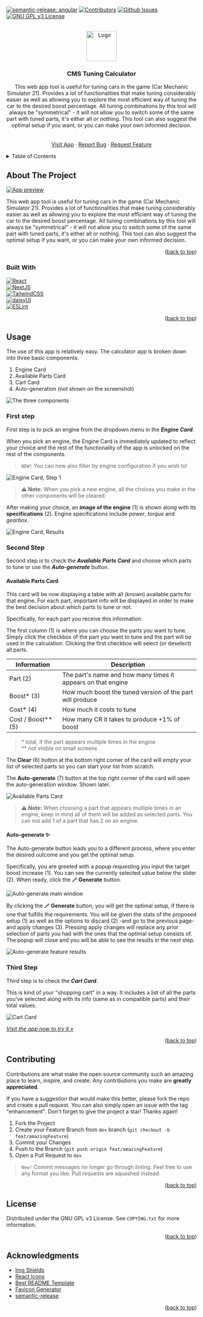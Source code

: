 <!-- Improved compatibility of back to top link: See: https://github.com/othneildrew/Best-README-Template/pull/73 -->
<h1><a name="readme-top"></a></h1>

<!-- PROJECT SHIELDS -->
<!--
*** I'm using markdown "reference style" links for readability.
*** Reference links are enclosed in brackets [ ] instead of parentheses ( ).
*** See the bottom of this document for the declaration of the reference variables
*** for contributors-url, forks-url, etc. This is an optional, concise syntax you may use.
*** https://www.markdownguide.org/basic-syntax/#reference-style-links
-->
[![semantic-release: angular](https://img.shields.io/badge/semantic--release-angular-e10079?logo=semantic-release)][semantic-release-url]
[![Contributors](https://img.shields.io/github/contributors/tryphonx/cms-tuning-calculator)](https://github.com/tryphonx/cms-tuning-calculator/graphs/contributors)
[![Github Issues](https://img.shields.io/github/issues/tryphonx/cms-tuning-calculator)](https://github.com/tryphonx/cms-tuning-calculator/issues)
[![GNU GPL v3 License](https://img.shields.io/github/license/tryphonx/cms-tuning-calculator)](https://github.com/tryphonx/cms-tuning-calculator/blob/main/COPYING.txt)

<!-- PROJECT LOGO -->
<br />
<div align="center">
  <a href="https://github.com/Tryphonx/cms-Tuning-Calculator">
    <img src="images/logo.png" alt="Logo" width="80" height="80">
  </a>

<h3 align="center">CMS Tuning Calculator</h3>

  <p align="center">
    This web app tool is useful for tuning cars in the game (Car Mechanic Simulator 21). Provides a lot of functionalities that make tuning considerably easier as well as allowing you to explore the most efficient way of tuning the car to the desired boost percentage. All tuning combinations by this tool will always be "symmetrical" - it will not allow you to switch some of the same part with tuned parts, it's either all or nothing. This tool can also suggest the optimal setup if you want, or you can make your own informed decision.
    <br />
    <!--
		<a href="https://github.com/Tryphonx/cms-Tuning-Calculator/docs/"><strong>Explore the docs »</strong></a>
		-->
    <br />
    <br />
    <a href="https://tryphonx.github.io/CMS-Tuning-Calculator/">Visit App</a>
    ·
    <a href="https://github.com/Tryphonx/cms-Tuning-Calculator/issues">Report Bug</a>
    ·
    <a href="https://github.com/Tryphonx/cms-Tuning-Calculator/issues">Request Feature</a>
  </p>
</div>

<!-- TABLE OF CONTENTS -->
<details>
  <summary>Table of Contents</summary>
  <ol>
    <li>
      <a href="#about-the-project">About The Project</a>
      <ul>
        <li><a href="#built-with">Built With</a></li>
      </ul>
    </li>
    <li>
      <a href="#usage">Usage</a>
      <ul>
        <li><a href="#first-step">First Step</a></li>
        <li><a href="#second-step">Second Step</a></li>
        <li><a href="#third-step">Third Step</a></li>
      </ul>
    </li>
    <li><a href="#roadmap">Roadmap</a></li>
    <li><a href="#contributing">Contributing</a></li>
    <li><a href="#license">License</a></li>
    <li><a href="#acknowledgments">Acknowledgments</a></li>
  </ol>
</details>

<!-- ABOUT THE PROJECT -->
## About The Project

[![App preview][app-url]](https://tryphonx.github.io/CMS-Tuning-Calculator/)

This web app tool is useful for tuning cars in the game (Car Mechanic Simulator 21). Provides a lot of functionalities that make tuning considerably easier as well as allowing you to explore the most efficient way of tuning the car to the desired boost percentage. All tuning combinations by this tool will always be "symmetrical" - it will not allow you to switch some of the same part with tuned parts, it's either all or nothing. This tool can also suggest the optimal setup if you want, or you can make your own informed decision.

<p align="right">(<a href="#readme-top">back to top</a>)</p>

### Built With

[![React][React.js]][React-url]  
[![NextJS][Next-icon]][Next-url]  
[![TailwindCSS][Tailwind-icon]][Tailwind-url]  
[![daisyUI][daisyUI-icon]][daisyUI-url]  
[![ESLint][ESLint]][ESLint-url]  

<p align="right">(<a href="#readme-top">back to top</a>)</p>

<!-- USAGE INSTRUCTIONS -->
## Usage

The use of this app is relatively easy. The calculator app is broken down into three basic components.

1. Engine Card
2. Available Parts Card
3. Cart Card
4. Auto-generation (not shown on the screenshot)

![The three components](images/v2/main-instructions.png)

### First step

First step is to pick an engine from the dropdown menu in the **_Engine Card_**.

When you pick an engine, the Engine Card is immediately updated to reflect your choice and the rest of the functionality of the app is unlocked on the rest of the components.

> `NEW!` You can now also filter by engine configuration if you wish to!

![Engine Card, Step 1](images/v2/engine-dropdown.png)

> **⚠️ Note:** When you pick a new engine, all the choices you make in the other components will be cleared.

After making your choice, an **image of the engine** (1) is shown along with its **specifications** (2). Engine specifications include _power_, _torque_ and _gearbox_.

![Engine Card, Results](images/v2/engine-post-pick.png)

### Second Step

Second step is to check the _**Available Parts Card**_ and choose which parts to tune or use the _**Auto-generate**_ button.

#### Available Parts Card

This card will be now displaying a table with all (known) available parts for that engine. For each part, important info will be displayed in order to make the best decision about which parts to tune or not.

Specifically, for each part you receive this information:

The first column (1) is where you can choose the parts you want to tune. Simply click the checkbox of the part you want to tune and the part will be used in the calculation. Clicking the first checkbox will select (or deselect) all parts.

| Information          | Description                                                  |
| -------------------- | ------------------------------------------------------------ |
| Part (2)             | The part's name and how many times it appears on that engine |
| Boost\* (3)          | How much boost the tuned version of the part will produce    |
| Cost\* (4)           | How much it costs to tune                                    |
| Cost / Boost\*\* (5) | How many CR it takes to produce +1% of boost                 |

> \* total, if the part appears multiple times in the engine  
> \*\* not visible on small screens

The **Clear** (6) button at the bottom right corner of the card will empty your list of selected parts so you can start your list from scratch.

The **Auto-generate** (7) button at the top right corner of the card will open the auto-generation window. Shown later.

![Available Parts Card](images/v2/compatible-parts-main.png)

> **⚠️  Note:** When choosing a part that appears multiple times in an engine, keep in mind all of them will be added as selected parts. You can not add 1 of a part that has 2 on an engine.

#### Auto-generate ✨

The Auto-generate button leads you to a different process, where you enter the desired outcome and you get the optimal setup.

Specifically, you are greeted with a popup requesting you input the target boost increase (1). You can see the currently selected value below the slider (2). When ready, click the **🪄 Generate** button.

![Auto-generate main window](images/v2/auto-generate-1.png)

By clicking the **🪄 Generate** button, you will get the optimal setup, if there is one that fulfills the requirements. You will be given the stats of the proposed setup (1) as well as the options to discard (2) -and go to the previous page- and apply changes (3). Pressing apply changes will replace any prior selection of parts you had with the ones that the optimal setup consists of. The popup will close and you will be able to see the results in the next step.

![Auto-generate feature results](images/v2/auto-generate-2.png)

### Third Step

Third step is to check the _**Cart Card**_.

This is kind of your "shopping cart" in a way. It includes a list of all the parts you've selected along with its info (same as in compatible parts) and their total values.

![Cart Card](images/v2/selected-parts-main.png)

_[Visit the app now to try it »](https://tryphonx.github.io/CMS-Tuning-Calculator/)_

<p align="right">(<a href="#readme-top">back to top</a>)</p>

<!-- ROADMAP -->
<!-- ## Roadmap

- [x] Add suggested setups based on required boost
- [x] Add sorting functionality to the tables

See the [open issues](https://github.com/Tryphonx/cms-Tuning-Calculator/issues) for a full list of proposed features (and known issues).

<p align="right">(<a href="#readme-top">back to top</a>)</p> -->

<!-- CONTRIBUTING -->
## Contributing

Contributions are what make the open source community such an amazing place to learn, inspire, and create. Any contributions you make are **greatly appreciated**.

If you have a suggestion that would make this better, please fork the repo and create a pull request. You can also simply open an issue with the tag "enhancement".
Don't forget to give the project a star! Thanks again!

1. Fork the Project
2. Create your Feature Branch from `dev` branch (`git checkout -b feat/amazingFeature`)
3. Commit your Changes
4. Push to the Branch (`git push origin feat/amazingFeature`)
5. Open a Pull Request to `dev`

> `New!` Commit messages no longer go through linting. Feel free to use any format you like. Pull requests are squashed instead.

<p align="right">(<a href="#readme-top">back to top</a>)</p>

<!-- LICENSE -->
## License

Distributed under the GNU GPL v3 License. See `COPYING.txt` for more information.

<p align="right">(<a href="#readme-top">back to top</a>)</p>

<!-- ACKNOWLEDGMENTS -->
## Acknowledgments

- [Img Shields](https://shields.io)
- [React Icons](https://react-icons.github.io/react-icons)
- [Best README Template](https://github.com/othneildrew/Best-README-Template)
- [Favicon Generator](https://favicon.io/favicon-generator/)
- [semantic-release][semantic-release-url]

<p align="right">(<a href="#readme-top">back to top</a>)</p>

<!-- MARKDOWN LINKS & IMAGES -->
<!-- https://www.markdownguide.org/basic-syntax/#reference-style-links -->
[semantic-release-url]: https://github.com/semantic-release/semantic-release
[app-url]: images/v2/main-app-screenshot.png
[React.js]: https://img.shields.io/badge/React-20232A?style=for-the-badge&logo=react&logoColor=61DAFB
[React-url]: https://reactjs.org/
[Next-icon]: https://img.shields.io/badge/Next.js-000000?style=for-the-badge&logo=nextdotjs&logoColor=white
[Next-url]: https://nextjs.org/
[Tailwind-icon]: https://img.shields.io/badge/TailwindCSS-06B6D4?style=for-the-badge&logo=tailwindcss&logoColor=white
[Tailwind-url]: https://tailwindcss.com/
[daisyUi-icon]: https://img.shields.io/badge/daisyUI-5A0EF8?style=for-the-badge&logo=daisyui&logoColor=white
[daisyUi-url]: https://daisyui.com/
[ESLint]: https://img.shields.io/badge/ESLint-18191a?style=for-the-badge&logo=eslint&logoColor=%234B32C3
[ESLint-url]: https://eslint.org/
